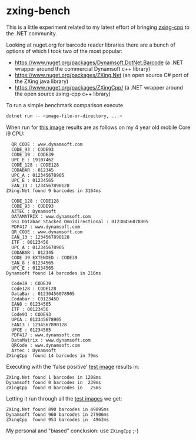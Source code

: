 # zxing-bench

This is a little experiment related to my latest effort of bringing
[zxing-cpp](https://github.com/zxing-cpp/zxing-cpp) to the .NET community.

Looking at nuget.org for barcode reader libraries there are a bunch of options of which I took two of the most popular:
 * https://www.nuget.org/packages/Dynamsoft.DotNet.Barcode (a .NET wrapper around the commercial Dynamsoft c++ library)
 * https://www.nuget.org/packages/ZXing.Net (an open source C# port of the ZXing java library)
 * https://www.nuget.org/packages/ZXingCpp/ (a .NET wrapper around the open source zxing-cpp c++ library)

 To run a simple benchmark comparison execute
 ```sh
 dotnet run -- <image-file-or-directory, ...>
 ```

When run for [this image](https://github.com/Dynamsoft/barcode-reader-dotnet-samples/blob/main/images/AllSupportedBarcodeTypes.png)
results are as follows on my 4 year old mobile Core i9 CPU:

```
  QR_CODE : www.dynamsoft.com
  CODE_93 : CODE93
  CODE_39 : CODE39
  UPC_E : 19107462
  CODE_128 : CODE128
  CODABAR : 012345
  UPC_A : 012345678905
  UPC_E : 01234565
  EAN_13 : 1234567890128
ZXing.Net found 9 barcodes in 3164ms

  CODE_128 : CODE128
  CODE_93 : CODE93
  AZTEC : Dynamsoft
  DATAMATRIX : www.dynamsoft.com
  GS1 Databar Stacked Omnidirectional : 01230456078905
  PDF417 : www.dynamsoft.com
  QR_CODE : www.dynamsoft.com
  EAN_13 : 1234567890128
  ITF : 00123456
  UPC_A : 012345678905
  CODABAR : 012345
  CODE_39_EXTENDED : CODE39
  EAN_8 : 01234565
  UPC_E : 01234565
Dynamsoft found 14 barcodes in 216ms

  Code39 : CODE39
  Code128 : CODE128
  DataBar : 01230456078905
  Codabar : C012345D
  EAN8 : 01234565
  ITF : 00123456
  Code93 : CODE93
  UPCA : 012345678905
  EAN13 : 1234567890128
  UPCE : 01234565
  PDF417 : www.dynamsoft.com
  DataMatrix : www.dynamsoft.com
  QRCode : www.dynamsoft.com
  Aztec : Dynamsoft
ZXingCpp  found 14 barcodes in 79ms
```

Executing with the 'false positive' [test image](https://github.com/zxing-cpp/zxing-cpp/blob/master/test/samples/falsepositives-1/16.png)
results in:

```
ZXing.Net found 1 barcodes in 1208ms
Dynamsoft found 0 barcodes in  239ms
ZXingCpp  found 0 barcodes in   25ms
```

Letting it run through all the [test images](https://github.com/zxing-cpp/zxing-cpp/blob/master/test/samples) we get:
```
ZXing.Net found 890 barcodes in 49895ms
Dynamsoft found 960 barcodes in 27906ms
ZXingCpp  found 953 barcodes in  4962ms
```

My personal and "biased" conclusion: use `ZXingCpp` ;-)
